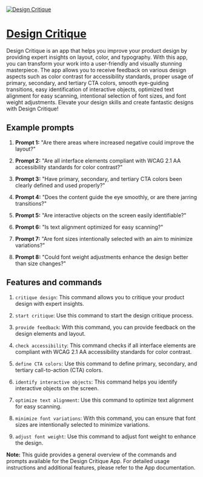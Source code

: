 [![Design Critique](https://files.oaiusercontent.com/file-VeWsuf5XNF87bqFQ3DyaGujQ?se=2123-10-18T16%3A40%3A40Z&sp=r&sv=2021-08-06&sr=b&rscc=max-age%3D31536000%2C%20immutable&rscd=attachment%3B%20filename%3Ddesign-critique-gpt.png&sig=WiAeU8Q7HWxvz9I455/Zv4n/l%2B81%2BpZbS8eKQvRfIWA%3D)](https://chat.openai.com/g/g-nlZ7YiDfx-design-critique)

# [Design Critique](https://chat.openai.com/g/g-nlZ7YiDfx-design-critique)

Design Critique is an app that helps you improve your product design by providing expert insights on layout, color, and typography. With this app, you can transform your work into a user-friendly and visually stunning masterpiece. The app allows you to receive feedback on various design aspects such as color contrast for accessibility standards, proper usage of primary, secondary, and tertiary CTA colors, smooth eye-guiding transitions, easy identification of interactive objects, optimized text alignment for easy scanning, intentional selection of font sizes, and font weight adjustments. Elevate your design skills and create fantastic designs with Design Critique!

## Example prompts

1. **Prompt 1:** "Are there areas where increased negative could improve the layout?"

2. **Prompt 2:** "Are all interface elements compliant with WCAG 2.1 AA accessibility standards for color contrast?"

3. **Prompt 3:** "Have primary, secondary, and tertiary CTA colors been clearly defined and used properly?"

4. **Prompt 4:** "Does the content guide the eye smoothly, or are there jarring transitions?"

5. **Prompt 5:** "Are interactive objects on the screen easily identifiable?"

6. **Prompt 6:** "Is text alignment optimized for easy scanning?"

7. **Prompt 7:** "Are font sizes intentionally selected with an aim to minimize variations?"

8. **Prompt 8:** "Could font weight adjustments enhance the design better than size changes?"

## Features and commands

1. `critique design`: This command allows you to critique your product design with expert insights.

2. `start critique`: Use this command to start the design critique process.

3. `provide feedback`: With this command, you can provide feedback on the design elements and layout.

4. `check accessibility`: This command checks if all interface elements are compliant with WCAG 2.1 AA accessibility standards for color contrast.

5. `define CTA colors`: Use this command to define primary, secondary, and tertiary call-to-action (CTA) colors.

6. `identify interactive objects`: This command helps you identify interactive objects on the screen.

7. `optimize text alignment`: Use this command to optimize text alignment for easy scanning.

8. `minimize font variations`: With this command, you can ensure that font sizes are intentionally selected to minimize variations.

9. `adjust font weight`: Use this command to adjust font weight to enhance the design.

**Note:** This guide provides a general overview of the commands and prompts available for the Design Critique App. For detailed usage instructions and additional features, please refer to the App documentation.